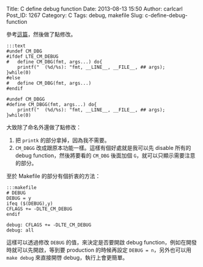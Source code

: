 Title: C define debug function
Date: 2013-08-13 15:50
Author: carlcarl
Post_ID: 1267
Category: C
Tags: debug, makefile
Slug: c-define-debug-function

參考[這篇][]，然後做了點修改。

	:::text
    #undef CM_DBG
    #ifdef LTE_CM_DEBUG
    #   define CM_DBG(fmt, args...) do{   
    	printf("  (%d/%s): "fmt, __LINE__, __FILE__, ## args);   
    }while(0)
    #else
    #   define CM_DBG(fmt, args...)
    #endif

    #undef CM_DBGG
    #define CM_DBGG(fmt, args...) do{   
    	printf("  (%d/%s): "fmt, __LINE__, __FILE__, ## args);   
    }while(0)

大致除了命名外還做了點修改：

1.  把 `printk` 的部分拿掉，因為我不需要。
2.  `CM_DBGG` 改成跟原本功能一樣。這樣有個好處就是我可以先 disable
    所有的 debug function，然後將要看的 `CM_DBG` 後面加個
    `G`，就可以只顯示需要注意的部分。

至於 Makefile 的部分有個折衷的方法：

	:::makefile
    # DEBUG
    DEBUG = y
    ifeq ($(DEBUG),y)
    CFLAGS += -DLTE_CM_DEBUG
    endif

    debug: CFLAGS += -DLTE_CM_DEBUG
    debug: all

這樣可以透過修改 `DEBUG` 的值，來決定是否要開啟 debug
function，例如在開發時就可以先開啟，等到要 production 的時候再設定
`DEBUG = n`，另外也可以用 `make debug` 來直接開啓
debug，執行上會更簡單。

  [這篇]: http://www.makelinux.net/ldd3/chp-4-sect-2
